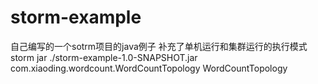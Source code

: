 # storm-example
自己编写的一个sotrm项目的java例子
补充了单机运行和集群运行的执行模式
storm jar ./storm-example-1.0-SNAPSHOT.jar com.xiaoding.wordcount.WordCountTopology WordCountTopology
